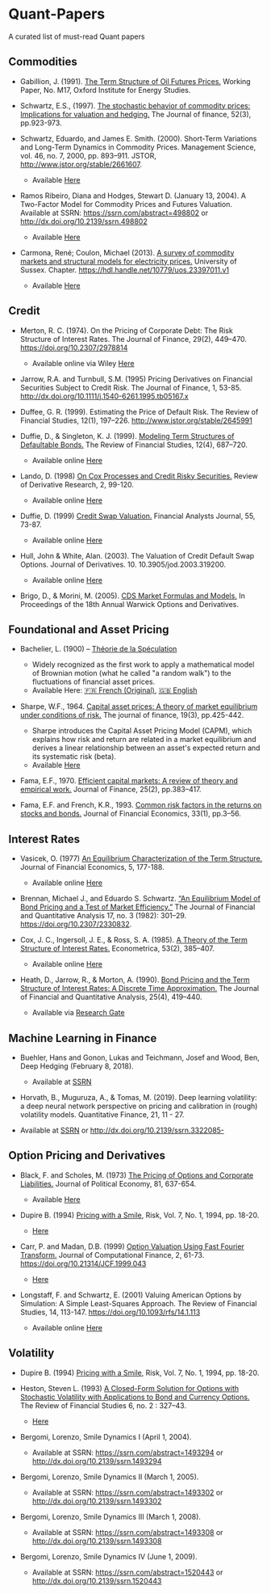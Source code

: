 # Quant-Papers
A curated list of must-read Quant papers

## Commodities

- Gabillion, J. (1991). [The Term Structure of Oil Futures Prices.](https://www.oxfordenergy.org/wpcms/wp-content/uploads/2010/11/WPM17-TheTermStructureofOilFuturesPrices-JGabillon-1991.pdf) Working Paper, No. M17, Oxford Institute for Energy Studies.

- Schwartz, E.S., (1997). [The stochastic behavior of commodity prices: Implications for valuation and hedging.](https://roycheng.cn/files/papers/paper_schwartz_1997.pdf) The Journal of finance, 52(3), pp.923-973.

  
- Schwartz, Eduardo, and James E. Smith. (2000). Short-Term Variations and Long-Term Dynamics in Commodity Prices. Management Science, vol. 46, no. 7, 2000, pp. 893–911. JSTOR, http://www.jstor.org/stable/2661607.
  - Available [Here](https://www.anderson.ucla.edu/faculty/eduardo.schwartz/articles/72.pdf)


- Ramos Ribeiro, Diana and Hodges, Stewart D. (January 13, 2004). A Two-Factor Model for Commodity Prices and Futures Valuation. Available at SSRN: https://ssrn.com/abstract=498802 or http://dx.doi.org/10.2139/ssrn.498802
  - Available [Here](https://warwick.ac.uk/fac/soc/wbs/subjects/finance/research/wpaperseries/2004/04-205.pdf)
 
- Carmona, René; Coulon, Michael (2013). [A survey of commodity markets and structural models for electricity prices.](https://link.springer.com/chapter/10.1007/978-1-4614-7248-3_2) University of Sussex. Chapter. https://hdl.handle.net/10779/uos.23397011.v1
  - Available [Here](https://carmona.princeton.edu/sites/g/files/toruqf5466/files/documents/ElecSurvey7.pdf) 


## Credit

- Merton, R. C. (1974). On the Pricing of Corporate Debt: The Risk Structure of Interest Rates. The Journal of Finance, 29(2), 449–470. https://doi.org/10.2307/2978814
  - Available online via Wiley [Here](https://onlinelibrary.wiley.com/doi/10.1111/j.1540-6261.1974.tb03058.x)

- Jarrow, R.A. and Turnbull, S.M. (1995) Pricing Derivatives on Financial Securities Subject to Credit Risk. The Journal of Finance, 1, 53-85.
http://dx.doi.org/10.1111/j.1540-6261.1995.tb05167.x

- Duffee, G. R. (1999). Estimating the Price of Default Risk. The Review of Financial Studies, 12(1), 197–226. http://www.jstor.org/stable/2645991

- Duffie, D., & Singleton, K. J. (1999). [Modeling Term Structures of Defaultable Bonds.](http://www.jstor.org/stable/2645962) The Review of Financial Studies, 12(4), 687–720. 
  - Available online [Here](https://web.stanford.edu/~duffie/ds.pdf)
 
- Lando, D. (1998) [On Cox Processes and Credit Risky Securities.](http://dx.doi.org/10.1007/BF01531332) Review of Derivative Research, 2, 99-120.
  - Available online [Here](https://globalriskguard.com/resources/fideriv/lando_cox.pdf)

- Duffie, D. (1999) [Credit Swap Valuation.](https://doi.org/10.2469/faj.v55.n1.2243) Financial Analysts Journal, 55, 73-87.
  - Available online [Here](https://www.darrellduffie.com/uploads/1/4/8/0/148007615/duffiecreditswapvaluation1999.pdf)
 
- Hull, John & White, Alan. (2003). The Valuation of Credit Default Swap Options. Journal of Derivatives. 10. 10.3905/jod.2003.319200.
  - Available online [Here](https://www-2.rotman.utoronto.ca/~hull/downloadablepublications/HullWhiteCDSoptionspaper.pdf)

- Brigo, D., & Morini, M. (2005). [CDS Market Formulas and Models.](https://www.ma.imperial.ac.uk/~dbrigo/cdsmktfor.pdf) In Proceedings of the 18th Annual Warwick Options and Derivatives.


## Foundational and Asset Pricing

- Bachelier, L. (1900) – [Théorie de la Spéculation](https://www.investmenttheory.org/uploads/3/4/8/2/34825752/emhbachelier.pdf)
  - Widely recognized as the first work to apply a mathematical model of Brownian motion (what he called "a random walk") to the fluctuations of financial asset prices.
  - Available Here: [🇫🇷 French (Original)](https://www.ma.imperial.ac.uk/~ajacquie/IC_AMDP/IC_AMDP_Docs/Literature/Bachelier_Thesis.pdf), [🇬🇧 English](https://www.investmenttheory.org/uploads/3/4/8/2/34825752/emhbachelier.pdf)

- Sharpe, W.F., 1964. [Capital asset prices: A theory of market equilibrium under conditions of risk.](https://onlinelibrary.wiley.com/doi/10.1111/j.1540-6261.1964.tb02865.x) The journal of finance, 19(3), pp.425-442.
  - Sharpe introduces the Capital Asset Pricing Model (CAPM), which explains how risk and return are related in a market equilibrium and derives a linear relationship between an asset's expected return and its systematic risk (beta).
  - Available [Here](https://psc.ky.gov/pscecf/2012-00221/rateintervention@ag.ky.gov/10252012f/sharpe_-_capm.pdf)
 
- Fama, E.F., 1970. [Efficient capital markets: A review of theory and empirical work.](https://www.jstor.org/stable/2325486) Journal of Finance, 25(2), pp.383–417.

- Fama, E.F. and French, K.R., 1993. [Common risk factors in the returns on stocks and bonds.](https://econpapers.repec.org/article/eeejfinec/v_3a33_3ay_3a1993_3ai_3a1_3ap_3a3-56.htm) Journal of Financial Economics, 33(1), pp.3–56.


## Interest Rates

- Vasicek, O. (1977) [An Equilibrium Characterization of the Term Structure.](http://dx.doi.org/10.1016/0304-405X(77)90016-2) Journal of Financial Economics, 5, 177-188.
  - Available online [Here](https://citeseerx.ist.psu.edu/document?repid=rep1&type=pdf&doi=20770fed49a02e9b5a3ed44160739850ba94f777)

- Brennan, Michael J., and Eduardo S. Schwartz. [“An Equilibrium Model of Bond Pricing and a Test of Market Efficiency.”](http://efinance.org.cn/cn/FEshuo/170301%20%20%20%20%20An%20Equilibrium%20Model%20of%20Bond%20Pricing%20and%20a%20Test%20of%20Market%20Efficiency,%20pp.%20301-329.pdf) The Journal of Financial and Quantitative Analysis 17, no. 3 (1982): 301–29. https://doi.org/10.2307/2330832.

- Cox, J. C., Ingersoll, J. E., & Ross, S. A. (1985). [A Theory of the Term Structure of Interest Rates.](https://doi.org/10.2307/1911242) Econometrica, 53(2), 385–407.
  - Available online [Here](https://pages.stern.nyu.edu/~dbackus/BCZ/discrete_time/CIR_Econometrica_85.pdf)

- Heath, D., Jarrow, R., & Morton, A. (1990). [Bond Pricing and the Term Structure of Interest Rates: A Discrete Time Approximation.](https://doi.org/10.2307/2331009) The Journal of Financial and Quantitative Analysis, 25(4), 419–440. 
  - Available via [Research Gate](https://www.researchgate.net/publication/227356293_Bond_Pricing_and_the_Term_Structure_of_Interest_Rates_A_Discrete_Time_Approximation?__cf_chl_tk=ygY5gWBn4RZTNIuWMXI6jCEUje5Dyn9x1yXqOkbR3W0-1754853005-1.0.1.1-kKzNccgfQq4nP_ND67HF.auZUZzjjcHcByS.uDhRuns)
  

## Machine Learning in Finance

- Buehler, Hans and Gonon, Lukas and Teichmann, Josef and Wood, Ben, Deep Hedging (February 8, 2018).
  - Available at [SSRN](https://ssrn.com/abstract=3120710)
 
- Horvath, B., Muguruza, A., & Tomas, M. (2019). Deep learning volatility: a deep neural network perspective on pricing and calibration in (rough) volatility models. Quantitative Finance, 21, 11 - 27.
 - Available at [SSRN](https://ssrn.com/abstract=3322085) or http://dx.doi.org/10.2139/ssrn.3322085-   


## Option Pricing and Derivatives

- Black, F. and Scholes, M. (1973) [The Pricing of Options and Corporate Liabilities.](https://www.jstor.org/stable/1831029) Journal of Political Economy, 81, 637-654.
  - Available [Here](https://www.worldscientific.com/doi/epdf/10.1142/9789814759588_0001)
 
- Dupire B. (1994) [Pricing with a Smile](https://www.semanticscholar.org/paper/Pricing-with-a-Smile-Dupire/03798655e555ca39ed845e4399f745b3d0d11681), Risk, Vol. 7, No. 1, 1994, pp. 18-20.
  - [Here](https://www.scribd.com/document/233977103/pricing-with-smile) 

- Carr, P. and Madan, D.B. (1999) [Option Valuation Using Fast Fourier Transform.](https://www.risk.net/journal-of-computational-finance/2160495/option-valuation-using-the-fast-fourier-transform) Journal of Computational Finance, 2, 61-73. https://doi.org/10.21314/JCF.1999.043
  - [Here](https://www.ma.imperial.ac.uk/~ajacquie/IC_Num_Methods/IC_Num_Methods_Docs/Literature/CarrMadan.pdf)

- Longstaff, F. and Schwartz, E. (2001) Valuing American Options by Simulation: A Simple Least-Squares Approach. The Review of Financial Studies, 14, 113-147. https://doi.org/10.1093/rfs/14.1.113
  - Available online [Here](https://people.math.ethz.ch/~hjfurrer/teaching/LongstaffSchwartzAmericanOptionsLeastSquareMonteCarlo.pdf)

## Volatility

- Dupire B. (1994) [Pricing with a Smile](https://www.semanticscholar.org/paper/Pricing-with-a-Smile-Dupire/03798655e555ca39ed845e4399f745b3d0d11681), Risk, Vol. 7, No. 1, 1994, pp. 18-20.

- Heston, Steven L. (1993) [A Closed-Form Solution for Options with Stochastic Volatility with Applications to Bond and Currency Options.](http://www.jstor.org/stable/2962057.) The Review of Financial Studies 6, no. 2 : 327–43.
  - [Here](https://www.ma.imperial.ac.uk/~ajacquie/IC_Num_Methods/IC_Num_Methods_Docs/Literature/Heston.pdf) 


- Bergomi, Lorenzo, Smile Dynamics I (April 1, 2004).
  - Available at SSRN: https://ssrn.com/abstract=1493294 or http://dx.doi.org/10.2139/ssrn.1493294
    
- Bergomi, Lorenzo, Smile Dynamics II (March 1, 2005).
  - Available at SSRN: https://ssrn.com/abstract=1493302 or http://dx.doi.org/10.2139/ssrn.1493302
    
- Bergomi, Lorenzo, Smile Dynamics III (March 1, 2008).
  - Available at SSRN: https://ssrn.com/abstract=1493308 or http://dx.doi.org/10.2139/ssrn.1493308
    
- Bergomi, Lorenzo, Smile Dynamics IV (June 1, 2009).
  - Available at SSRN: https://ssrn.com/abstract=1520443 or http://dx.doi.org/10.2139/ssrn.1520443
